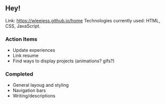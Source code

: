 ## Hey!
Link: https://wleejess.github.io/home
Technologies currently used: HTML, CSS, JavaScript.

### Action Items
* Update experiences
* Link resume
* Find ways to display projects (animations? gifs?)

### Completed
* General layoug and styling
* Navigation bars
* Writing/descriptions

